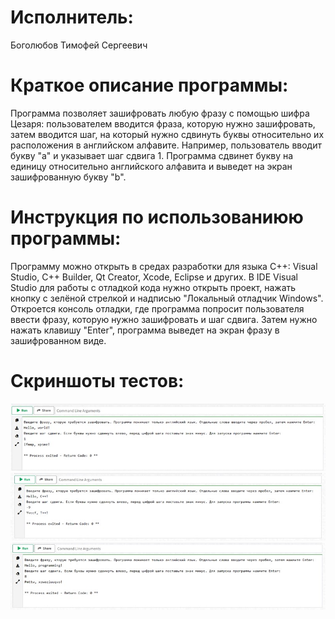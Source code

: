 # Исполнитель:
Боголюбов Тимофей Сергеевич
# Краткое описание программы:
Программа позволяет зашифровать любую фразу с помощью шифра Цезаря: пользователем вводится фраза, которую нужно зашифровать, затем вводится шаг, на который нужно сдвинуть буквы относительно их расположения в английском алфавите. Например, пользователь вводит букву "a" и указывает шаг сдвига 1. Программа сдвинет букву на единицу относительно английского алфавита и выведет на экран зашифрованную букву "b". 
# Инструкция по использованиюю программы:
Программу можно открыть в средах разработки для языка С++: Visual Studio, C++ Builder, Qt Creator, Xcode, Eclipse и других. В IDE Visual Studio для работы с отладкой кода нужно открыть проект, нажать кнопку с зелёной стрелкой и надписью "Локальный отладчик Windows". Откроется консоль отладки, где программа попросит пользователя ввести фразу, которую нужно зашифровать и шаг сдвига. Затем нужно нажать клавишу "Enter", программа выведет на экран фразу в зашифрованном виде.
# Скриншоты тестов: 
![Alt-текст](https://github.com/tbogolyubov/Laboratory-work-5/blob/main/%D1%82%D0%B5%D1%81%D1%821.jpg)
![Alt-текст](https://github.com/tbogolyubov/Laboratory-work-5/blob/main/%D1%82%D0%B5%D1%81%D1%822.jpg)
![Alt-текст](https://github.com/tbogolyubov/Laboratory-work-5/blob/main/%D1%82%D0%B5%D1%81%D1%823.jpg)
